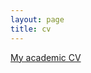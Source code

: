 ```yaml
---
layout: page
title: cv
---
```


[My academic CV](https://drive.google.com/file/d/1rFV7Gqb_UU_l_iN4bYLzJxGvLZxdcmQG)

 
